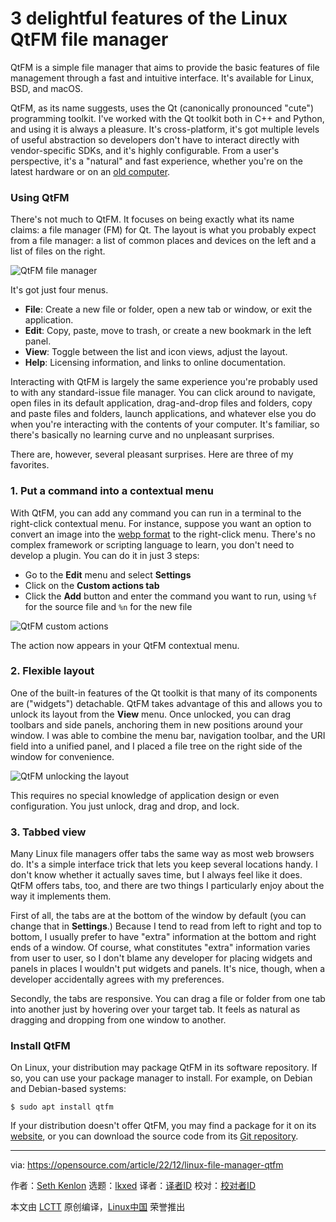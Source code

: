 [#]: subject: "3 delightful features of the Linux QtFM file manager"
[#]: via: "https://opensource.com/article/22/12/linux-file-manager-qtfm"
[#]: author: "Seth Kenlon https://opensource.com/users/seth"
[#]: collector: "lkxed"
[#]: translator: " "
[#]: reviewer: " "
[#]: publisher: " "
[#]: url: " "

3 delightful features of the Linux QtFM file manager
======

QtFM is a simple file manager that aims to provide the basic features of file management through a fast and intuitive interface. It's available for Linux, BSD, and macOS.

QtFM, as its name suggests, uses the Qt (canonically pronounced "cute") programming toolkit. I've worked with the Qt toolkit both in C++ and Python, and using it is always a pleasure. It's cross-platform, it's got multiple levels of useful abstraction so developers don't have to interact directly with vendor-specific SDKs, and it's highly configurable. From a user's perspective, it's a "natural" and fast experience, whether you're on the latest hardware or on an [old computer][1].

### Using QtFM

There's not much to QtFM. It focuses on being exactly what its name claims: a file manager (FM) for Qt. The layout is what you probably expect from a file manager: a list of common places and devices on the left and a list of files on the right.

![QtFM file manager][2]

It's got just four menus.

- **File**: Create a new file or folder, open a new tab or window, or exit the application.
- **Edit**: Copy, paste, move to trash, or create a new bookmark in the left panel.
- **View**: Toggle between the list and icon views, adjust the layout.
- **Help**: Licensing information, and links to online documentation.

Interacting with QtFM is largely the same experience you're probably used to with any standard-issue file manager. You can click around to navigate, open files in its default application, drag-and-drop files and folders, copy and paste files and folders, launch applications, and whatever else you do when you're interacting with the contents of your computer. It's familiar, so there's basically no learning curve and no unpleasant surprises.

There are, however, several pleasant surprises. Here are three of my favorites.

### 1. Put a command into a contextual menu

With QtFM, you can add any command you can run in a terminal to the right-click contextual menu. For instance, suppose you want an option to convert an image into the [webp format][3] to the right-click menu. There's no complex framework or scripting language to learn, you don't need to develop a plugin. You can do it in just 3 steps:

- Go to the **Edit** menu and select **Settings**
- Click on the **Custom actions tab**
- Click the **Add** button and enter the command you want to run, using `%f` for the source file and `%n` for the new file

![QtFM custom actions][4]

The action now appears in your QtFM contextual menu.

### 2. Flexible layout

One of the built-in features of the Qt toolkit is that many of its components are ("widgets") detachable. QtFM takes advantage of this and allows you to unlock its layout from the **View** menu. Once unlocked, you can drag toolbars and side panels, anchoring them in new positions around your window. I was able to combine the menu bar, navigation toolbar, and the URI field into a unified panel, and I placed a file tree on the right side of the window for convenience.

![QtFM unlocking the layout][5]

This requires no special knowledge of application design or even configuration. You just unlock, drag and drop, and lock.

### 3. Tabbed view

Many Linux file managers offer tabs the same way as most web browsers do. It's a simple interface trick that lets you keep several locations handy. I don't know whether it actually saves time, but I always feel like it does. QtFM offers tabs, too, and there are two things I particularly enjoy about the way it implements them.

First of all, the tabs are at the bottom of the window by default (you can change that in **Settings**.) Because I tend to read from left to right and top to bottom, I usually prefer to have "extra" information at the bottom and right ends of a window. Of course, what constitutes "extra" information varies from user to user, so I don't blame any developer for placing widgets and panels in places I wouldn't put widgets and panels. It's nice, though, when a developer accidentally agrees with my preferences.

Secondly, the tabs are responsive. You can drag a file or folder from one tab into another just by hovering over your target tab. It feels as natural as dragging and dropping from one window to another.

### Install QtFM

On Linux, your distribution may package QtFM in its software repository. If so, you can use your package manager to install. For example, on Debian and Debian-based systems:

```
$ sudo apt install qtfm
```

If your distribution doesn't offer QtFM, you may find a package for it on its [website][6], or you can download the source code from its [Git repository][7].

--------------------------------------------------------------------------------

via: https://opensource.com/article/22/12/linux-file-manager-qtfm

作者：[Seth Kenlon][a]
选题：[lkxed][b]
译者：[译者ID](https://github.com/译者ID)
校对：[校对者ID](https://github.com/校对者ID)

本文由 [LCTT](https://github.com/LCTT/TranslateProject) 原创编译，[Linux中国](https://linux.cn/) 荣誉推出

[a]: https://opensource.com/users/seth
[b]: https://github.com/lkxed
[1]: https://opensource.com/article/22/10/obsolete-computer-linux-opportunity
[2]: https://opensource.com/sites/default/files/2022-12/qtfm.webp
[3]: https://opensource.com/article/20/4/webp-image-compression
[4]: https://opensource.com/sites/default/files/2022-12/qtfm-custom-action.webp
[5]: https://opensource.com/sites/default/files/2022-12/qtfm-layout-unlock.webp
[6]: https://qtfm.eu/
[7]: https://github.com/rodlie/qtfm/
